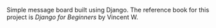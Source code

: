 Simple message board built using Django. The reference book for this project is _Django for Beginners_ by Vincent W.
